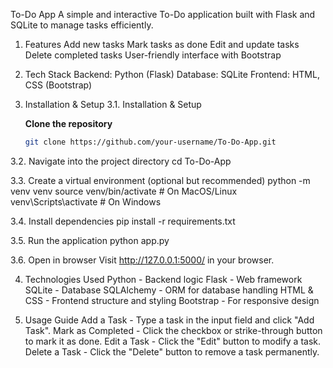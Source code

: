 To-Do App 
A simple and interactive To-Do application built with Flask and SQLite to manage tasks efficiently.

1. Features
   Add new tasks
   Mark tasks as done
   Edit and update tasks
   Delete completed tasks
   User-friendly interface with Bootstrap

2. Tech Stack
   Backend: Python (Flask)
   Database: SQLite
   Frontend: HTML, CSS (Bootstrap)

3. Installation & Setup
3.1. Installation & Setup

   **Clone the repository**  
   ```bash
   git clone https://github.com/your-username/To-Do-App.git

3.2. Navigate into the project directory
   cd To-Do-App
   
3.3. Create a virtual environment (optional but recommended)
   python -m venv venv
   source venv/bin/activate  # On MacOS/Linux
   venv\Scripts\activate     # On Windows

3.4. Install dependencies
   pip install -r requirements.txt

3.5. Run the application
   python app.py

3.6. Open in browser
   Visit http://127.0.0.1:5000/ in your browser.
   
4. Technologies Used
   Python - Backend logic
   Flask - Web framework
   SQLite - Database
   SQLAlchemy - ORM for database handling
   HTML & CSS - Frontend structure and styling
   Bootstrap - For responsive design

5. Usage Guide
   Add a Task - Type a task in the input field and click "Add Task".
   Mark as Completed - Click the checkbox or strike-through button to mark it as done.
   Edit a Task - Click the "Edit" button to modify a task.
   Delete a Task - Click the "Delete" button to remove a task permanently.
